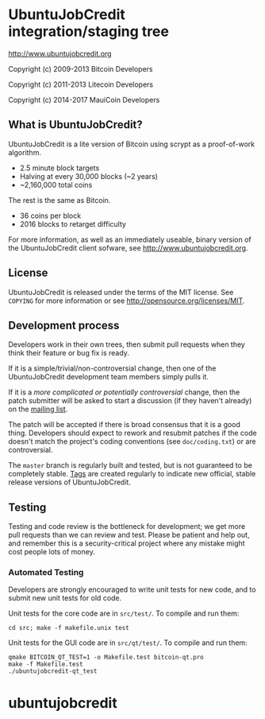 UbuntuJobCredit integration/staging tree
================================

http://www.ubuntujobcredit.org

Copyright (c) 2009-2013 Bitcoin Developers

Copyright (c) 2011-2013 Litecoin Developers

Copyright (c) 2014-2017 MauiCoin Developers

What is UbuntuJobCredit?
----------------

UbuntuJobCredit is a lite version of Bitcoin using scrypt as a proof-of-work algorithm.
 - 2.5 minute block targets
 - Halving at every 30,000 blocks (~2 years)
 - ~2,160,000 total coins

The rest is the same as Bitcoin.
 - 36 coins per block
 - 2016 blocks to retarget difficulty

For more information, as well as an immediately useable, binary version of
the UbuntuJobCredit client sofware, see http://www.ubuntujobcredit.org.

License
-------

UbuntuJobCredit is released under the terms of the MIT license. See `COPYING` for more
information or see http://opensource.org/licenses/MIT.

Development process
-------------------

Developers work in their own trees, then submit pull requests when they think
their feature or bug fix is ready.

If it is a simple/trivial/non-controversial change, then one of the UbuntuJobCredit
development team members simply pulls it.

If it is a *more complicated or potentially controversial* change, then the patch
submitter will be asked to start a discussion (if they haven't already) on the
[mailing list](http://sourceforge.net/mailarchive/forum.php?forum_name=bitcoin-development).

The patch will be accepted if there is broad consensus that it is a good thing.
Developers should expect to rework and resubmit patches if the code doesn't
match the project's coding conventions (see `doc/coding.txt`) or are
controversial.

The `master` branch is regularly built and tested, but is not guaranteed to be
completely stable. [Tags](https://github.com/bitcoin/bitcoin/tags) are created
regularly to indicate new official, stable release versions of UbuntuJobCredit.

Testing
-------

Testing and code review is the bottleneck for development; we get more pull
requests than we can review and test. Please be patient and help out, and
remember this is a security-critical project where any mistake might cost people
lots of money.

### Automated Testing

Developers are strongly encouraged to write unit tests for new code, and to
submit new unit tests for old code.

Unit tests for the core code are in `src/test/`. To compile and run them:

    cd src; make -f makefile.unix test

Unit tests for the GUI code are in `src/qt/test/`. To compile and run them:

    qmake BITCOIN_QT_TEST=1 -o Makefile.test bitcoin-qt.pro
    make -f Makefile.test
    ./ubuntujobcredit-qt_test

# ubuntujobcredit
